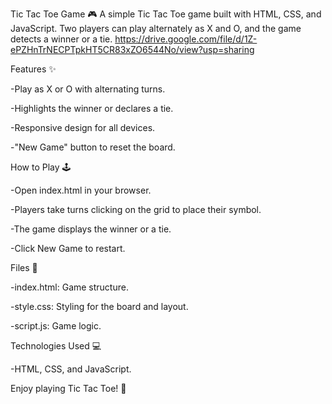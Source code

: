 Tic Tac Toe Game 🎮
A simple Tic Tac Toe game built with HTML, CSS, and JavaScript. Two players can play alternately as X and O, and the game detects a winner or a tie.
https://drive.google.com/file/d/1Z-ePZHnTrNECPTpkHT5CR83xZO6544No/view?usp=sharing

Features ✨

-Play as X or O with alternating turns.

-Highlights the winner or declares a tie.

-Responsive design for all devices.

-"New Game" button to reset the board.

How to Play 🕹️

-Open index.html in your browser.

-Players take turns clicking on the grid to place their symbol.

-The game displays the winner or a tie.

-Click New Game to restart.

Files 📂

-index.html: Game structure.

-style.css: Styling for the board and layout.

-script.js: Game logic.

Technologies Used 💻

-HTML, CSS, and JavaScript.

Enjoy playing Tic Tac Toe! 🎉
